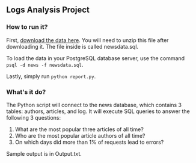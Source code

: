 ## Logs Analysis Project

### How to run it?

First, [download the data here](https://d17h27t6h515a5.cloudfront.net/topher/2016/August/57b5f748_newsdata/newsdata.zip).
You will need to unzip this file after downloading it. The file inside is called newsdata.sql.

To load the data in your PostgreSQL database server, use the command `psql -d news -f newsdata.sql`.

Lastly, simply run `python report.py`.

### What's it do?

The Python script will connect to the news database, which contains 3 tables: authors, articles, and log. It will execute SQL 
queries to answer the following 3 questions:

1. What are the most popular three articles of all time?
2. Who are the most popular article authors of all time?
3. On which days did more than 1% of requests lead to errors?

Sample output is in Output.txt.
